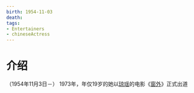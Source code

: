 ```yaml
---
birth: 1954-11-03
death: 
tags:
- Entertainers 
- chineseActress 
---
```

# 介绍


（1954年11月3日－）
1973年，年仅19岁的她以[琼瑶](https://zh.wikipedia.org/wiki/%E7%93%8A%E7%91%A4 "琼瑶")的电影《[窗外](https://zh.wikipedia.org/wiki/%E7%AA%97%E5%A4%96 "窗外")》正式出道